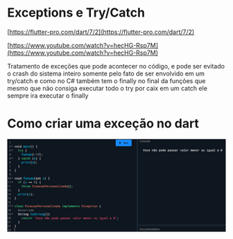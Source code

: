 # Exceptions e Try/Catch

[https://flutter-pro.com/dart/7/2](https://flutter-pro.com/dart/7/2)

[https://www.youtube.com/watch?v=hecHG-Rsp7M](https://www.youtube.com/watch?v=hecHG-Rsp7M)

Tratamento de exceções que pode acontecer no código, e pode ser evitado o crash do sistema inteiro somente pelo fato de ser envolvido em um try/catch e como no C# também tem o finally no final da funções que mesmo que não consiga executar todo o try por caix em um catch ele sempre ira executar o finally 

# Como criar uma exceção no dart

![Untitled](Exceptions%20e%20Try%20Catch%20475254ab4bbf41b4a1f081e04552c951/Untitled.png)